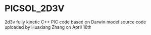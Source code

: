 # PICSOL_2D3V
2d3v fully kinetic C++ PIC code based on Darwin model 
source code uploaded by Huaxiang Zhang on April 16th
